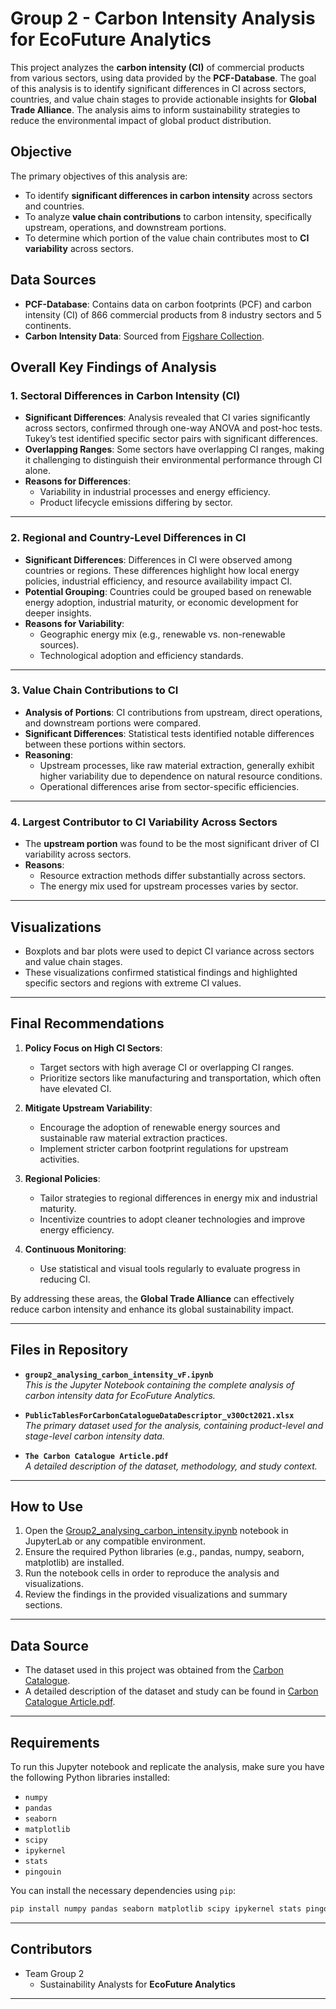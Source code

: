 # Group 2 - Carbon Intensity Analysis for EcoFuture Analytics

This project analyzes the **carbon intensity (CI)** of commercial products from various sectors, using data provided by the **PCF-Database**. The goal of this analysis is to identify significant differences in CI across sectors, countries, and value chain stages to provide actionable insights for **Global Trade Alliance**. The analysis aims to inform sustainability strategies to reduce the environmental impact of global product distribution.

## Objective

The primary objectives of this analysis are:
- To identify **significant differences in carbon intensity** across sectors and countries.
- To analyze **value chain contributions** to carbon intensity, specifically upstream, operations, and downstream portions.
- To determine which portion of the value chain contributes most to **CI variability** across sectors.

## Data Sources

- **PCF-Database**: Contains data on carbon footprints (PCF) and carbon intensity (CI) of 866 commercial products from 8 industry sectors and 5 continents.
- **Carbon Intensity Data**: Sourced from [Figshare Collection](https://springernature.figshare.com/collections/The_Carbon_Catalogue_Carbon_footprints_of_866_commercial_products_from_8_industry_sectors_and_5_continents/5408100).

## Overall Key Findings of Analysis

### 1. Sectoral Differences in Carbon Intensity (CI)
- **Significant Differences**: Analysis revealed that CI varies significantly across sectors, confirmed through one-way ANOVA and post-hoc tests. Tukey’s test identified specific sector pairs with significant differences.
- **Overlapping Ranges**: Some sectors have overlapping CI ranges, making it challenging to distinguish their environmental performance through CI alone.
- **Reasons for Differences**:
  - Variability in industrial processes and energy efficiency.
  - Product lifecycle emissions differing by sector.

---

### 2. Regional and Country-Level Differences in CI
- **Significant Differences**: Differences in CI were observed among countries or regions. These differences highlight how local energy policies, industrial efficiency, and resource availability impact CI.
- **Potential Grouping**: Countries could be grouped based on renewable energy adoption, industrial maturity, or economic development for deeper insights.
- **Reasons for Variability**:
  - Geographic energy mix (e.g., renewable vs. non-renewable sources).
  - Technological adoption and efficiency standards.

---

### 3. Value Chain Contributions to CI
- **Analysis of Portions**: CI contributions from upstream, direct operations, and downstream portions were compared.
- **Significant Differences**: Statistical tests identified notable differences between these portions within sectors.
- **Reasoning**:
  - Upstream processes, like raw material extraction, generally exhibit higher variability due to dependence on natural resource conditions.
  - Operational differences arise from sector-specific efficiencies.

---

### 4. Largest Contributor to CI Variability Across Sectors
- The **upstream portion** was found to be the most significant driver of CI variability across sectors.
- **Reasons**:
  - Resource extraction methods differ substantially across sectors.
  - The energy mix used for upstream processes varies by sector.

---

## Visualizations
- Boxplots and bar plots were used to depict CI variance across sectors and value chain stages.
- These visualizations confirmed statistical findings and highlighted specific sectors and regions with extreme CI values.

---

## Final Recommendations

1. **Policy Focus on High CI Sectors**:
   - Target sectors with high average CI or overlapping CI ranges.
   - Prioritize sectors like manufacturing and transportation, which often have elevated CI.

2. **Mitigate Upstream Variability**:
   - Encourage the adoption of renewable energy sources and sustainable raw material extraction practices.
   - Implement stricter carbon footprint regulations for upstream activities.

3. **Regional Policies**:
   - Tailor strategies to regional differences in energy mix and industrial maturity.
   - Incentivize countries to adopt cleaner technologies and improve energy efficiency.

4. **Continuous Monitoring**:
   - Use statistical and visual tools regularly to evaluate progress in reducing CI.

By addressing these areas, the **Global Trade Alliance** can effectively reduce carbon intensity and enhance its global sustainability impact.

---

## Files in Repository

- **`group2_analysing_carbon_intensity_vF.ipynb`**  
  *This is the Jupyter Notebook containing the complete analysis of carbon intensity data for EcoFuture Analytics.*

- **`PublicTablesForCarbonCatalogueDataDescriptor_v30Oct2021.xlsx`**  
  *The primary dataset used for the analysis, containing product-level and stage-level carbon intensity data.*

- **`The Carbon Catalogue Article.pdf`**  
  *A detailed description of the dataset, methodology, and study context.*

---

## How to Use

1. Open the [Group2_analysing_carbon_intensity.ipynb](group2_analysing_carbon_intensity_vF.ipynb) notebook in JupyterLab or any compatible environment.
2. Ensure the required Python libraries (e.g., pandas, numpy, seaborn, matplotlib) are installed.
3. Run the notebook cells in order to reproduce the analysis and visualizations.
4. Review the findings in the provided visualizations and summary sections.

---

## Data Source

- The dataset used in this project was obtained from the [Carbon Catalogue](https://springernature.figshare.com/collections/The_Carbon_Catalogue_Carbon_footprints_of_866_commercial_products_from_8_industry_sectors_and_5_continents/5408100).
- A detailed description of the dataset and study can be found in [Carbon Catalogue Article.pdf](Carbon_catalogue_article.pdf).

---

## Requirements

To run this Jupyter notebook and replicate the analysis, make sure you have the following Python libraries installed:

- `numpy`
- `pandas`
- `seaborn`
- `matplotlib`
- `scipy`
- `ipykernel`
- `stats`
- `pingouin`

You can install the necessary dependencies using `pip`:

```bash
pip install numpy pandas seaborn matplotlib scipy ipykernel stats pingouin
```

---

## Contributors

- Team Group 2
  - Sustainability Analysts for **EcoFuture Analytics**

---
